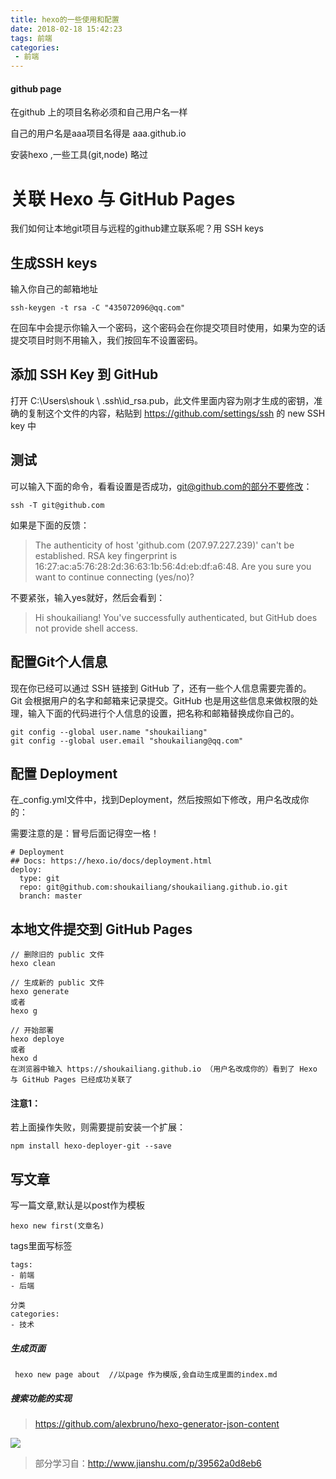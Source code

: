 ```yaml
---
title: hexo的一些使用和配置
date: 2018-02-18 15:42:23
tags: 前端
categories:
 - 前端
---
```



#### github page

在github 上的项目名称必须和自己用户名一样

自己的用户名是aaa项目名得是 aaa.github.io

安装hexo ,一些工具(git,node)  略过

# 关联 Hexo 与 GitHub Pages
我们如何让本地git项目与远程的github建立联系呢？用 SSH keys

## 生成SSH keys

输入你自己的邮箱地址
```
ssh-keygen -t rsa -C "435072096@qq.com"
```
在回车中会提示你输入一个密码，这个密码会在你提交项目时使用，如果为空的话提交项目时则不用输入，我们按回车不设置密码。
## 添加 SSH Key 到 GitHub

打开 C:\Users\shouk \ .ssh\id_rsa.pub，此文件里面内容为刚才生成的密钥，准确的复制这个文件的内容，粘贴到 https://github.com/settings/ssh 的 new SSH key 中

## 测试

可以输入下面的命令，看看设置是否成功，git@github.com的部分不要修改：    
```
ssh -T git@github.com   
```
如果是下面的反馈：
>  The authenticity of host 'github.com (207.97.227.239)' can't be established.
RSA key fingerprint is 16:27:ac:a5:76:28:2d:36:63:1b:56:4d:eb:df:a6:48.
Are you sure you want to continue connecting (yes/no)?

不要紧张，输入yes就好，然后会看到：

> Hi shoukailiang! You've successfully authenticated, but GitHub does not provide shell access.

## 配置Git个人信息

现在你已经可以通过 SSH 链接到 GitHub 了，还有一些个人信息需要完善的。
Git 会根据用户的名字和邮箱来记录提交。GitHub 也是用这些信息来做权限的处理，输入下面的代码进行个人信息的设置，把名称和邮箱替换成你自己的。
```
git config --global user.name "shoukailiang"
git config --global user.email "shoukailiang@qq.com"
```
## 配置 Deployment

在_config.yml文件中，找到Deployment，然后按照如下修改，用户名改成你的：

需要注意的是：冒号后面记得空一格！
```
# Deployment
## Docs: https://hexo.io/docs/deployment.html
deploy:
  type: git
  repo: git@github.com:shoukailiang/shoukailiang.github.io.git
  branch: master
```
## 本地文件提交到 GitHub Pages
```
// 删除旧的 public 文件
hexo clean

// 生成新的 public 文件
hexo generate
或者
hexo g

// 开始部署
hexo deploye
或者
hexo d
在浏览器中输入 https://shoukailiang.github.io （用户名改成你的）看到了 Hexo 与 GitHub Pages 已经成功关联了
```

#### 注意1：
若上面操作失败，则需要提前安装一个扩展：
```
npm install hexo-deployer-git --save
```

## 写文章
写一篇文章,默认是以post作为模板
```
hexo new first(文章名)

```
tags里面写标签
```
tags:
- 前端
- 后端

分类
categories:
- 技术
```
##### 生成页面
```
 hexo new page about  //以page 作为模版,会自动生成里面的index.md
```

##### 搜索功能的实现
> https://github.com/alexbruno/hexo-generator-json-content



![](https://user-gold-cdn.xitu.io/2018/7/15/1649d4c2ca6047b2?w=323&h=55&f=png&s=1677)

> 部分学习自：http://www.jianshu.com/p/39562a0d8eb6